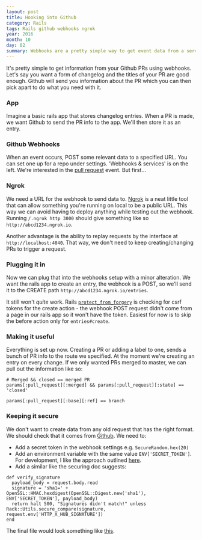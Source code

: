 ```yaml
---
layout: post
title: Hooking into Github
category: Rails
tags: Rails github webhooks ngrok
year: 2016
month: 10
day: 02
summary: Webhooks are a pretty simple way to get event data from a service.
---
```


It's pretty simple to get information from your Github PRs using webhooks.
Let's say you want a form of changelog and the titles of your PR are good enough.
Github will send you information about the PR which you can then pick apart to do what you need with it.

### App
Imagine a basic rails app that stores changelog entries.
When a PR is made, we want Github to send the PR info to the app. We'll then store it as an entry.

### Github Webhooks
When an event occurs, POST some relevant data to a specified URL.
You can set one up for a repo under settings. 'Webhooks & services' is on the left.
We're interested in the [pull request](https://developer.github.com/v3/activity/events/types/#pullrequestevent) event.
But first...

### Ngrok
We need a URL for the webhook to send data to. [Ngrok](https://ngrok.com/) is a neat little tool that can allow something you're running on local to be a public URL.
This way we can avoid having to deploy anything while testing out the webhook. Running `/.ngrok http 3000` should give something like so `http://abcd1234.ngrok.io`.

Another advantage is the ability to replay requests by the interface at `http://localhost:4040`.
That way, we don't need to keep creating/changing PRs to trigger a request.

### Plugging it in
Now we can plug that into the webhooks setup with a minor alteration.
We want the rails app to create an entry, the webhook is a POST, so we'll send it to the CREATE path `http://abcd1234.ngrok.io/entries`.

It still won't _quite_ work. Rails [`protect_from_forgery`](http://api.rubyonrails.org/classes/ActionController/RequestForgeryProtection/ClassMethods.html) is checking for csrf tokens for the create action - the webhook POST request didn't come from a page in our rails app so it won't have the token.
Easiest for now is to skip the before action only for `entries#create`.

### Making it useful
Everything is set up now. Creating a PR or adding a label to one, sends a bunch of PR info to the route we specified.
At the moment we're creating an entry on every change.
If we only wanted PRs merged to master, we can pull out the information like so:

```
# Merged && closed == merged PR
params[:pull_request][:merged] && params[:pull_request][:state] == 'closed'

params[:pull_request][:base][:ref] == branch
```

### Keeping it secure
We don't want to create data from any old request that has the right format.
We should check that it comes from [Github](https://developer.github.com/webhooks/securing/).
We need to:

- Add a secret token in the webhook settings e.g. `SecureRandom.hex(20)`
- Add an environment variable with the same value `ENV['SECRET_TOKEN']`. For development, I like the approach outlined [here](http://stackoverflow.com/a/11765775/847664).
- Add a similar like the securing doc suggests:

```
def verify_signature
  payload_body = request.body.read
  signature = 'sha1=' + OpenSSL::HMAC.hexdigest(OpenSSL::Digest.new('sha1'), ENV['SECRET_TOKEN'], payload_body)
  return halt 500, "Signatures didn't match!" unless Rack::Utils.secure_compare(signature, request.env['HTTP_X_HUB_SIGNATURE'])
end
```

The final file would look something like [this](https://gist.github.com/ellerynz/dac6a835500f2db0a9dca53a7feda220).
